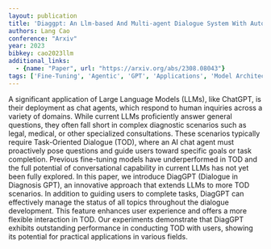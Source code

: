 ```yaml
---
layout: publication
title: 'Diaggpt: An Llm-based And Multi-agent Dialogue System With Automatic Topic Management For Flexible Task-oriented Dialogue'
authors: Lang Cao
conference: "Arxiv"
year: 2023
bibkey: cao2023llm
additional_links:
  - {name: "Paper", url: "https://arxiv.org/abs/2308.08043"}
tags: ['Fine-Tuning', 'Agentic', 'GPT', 'Applications', 'Model Architecture', 'Training Techniques', 'Pretraining Methods']
---
```

A significant application of Large Language Models (LLMs), like ChatGPT, is
their deployment as chat agents, which respond to human inquiries across a
variety of domains. While current LLMs proficiently answer general questions,
they often fall short in complex diagnostic scenarios such as legal, medical,
or other specialized consultations. These scenarios typically require
Task-Oriented Dialogue (TOD), where an AI chat agent must proactively pose
questions and guide users toward specific goals or task completion. Previous
fine-tuning models have underperformed in TOD and the full potential of
conversational capability in current LLMs has not yet been fully explored. In
this paper, we introduce DiagGPT (Dialogue in Diagnosis GPT), an innovative
approach that extends LLMs to more TOD scenarios. In addition to guiding users
to complete tasks, DiagGPT can effectively manage the status of all topics
throughout the dialogue development. This feature enhances user experience and
offers a more flexible interaction in TOD. Our experiments demonstrate that
DiagGPT exhibits outstanding performance in conducting TOD with users, showing
its potential for practical applications in various fields.
